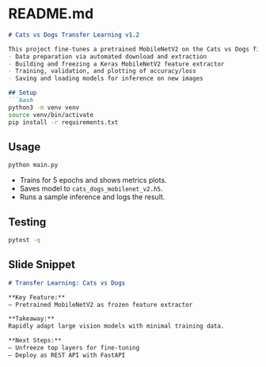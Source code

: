 # README.md
```markdown
# Cats vs Dogs Transfer Learning v1.2

This project fine-tunes a pretrained MobileNetV2 on the Cats vs Dogs filtered dataset. It demonstrates:
- Data preparation via automated download and extraction
- Building and freezing a Keras MobileNetV2 feature extractor
- Training, validation, and plotting of accuracy/loss
- Saving and loading models for inference on new images

## Setup
```bash
python3 -m venv venv
source venv/bin/activate
pip install -r requirements.txt
```

## Usage
```bash
python main.py
```
- Trains for 5 epochs and shows metrics plots.
- Saves model to `cats_dogs_mobilenet_v2.h5`.
- Runs a sample inference and logs the result.

## Testing
```bash
pytest -q
```

## Slide Snippet
```markdown
# Transfer Learning: Cats vs Dogs

**Key Feature:**
– Pretrained MobileNetV2 as frozen feature extractor

**Takeaway:**
Rapidly adapt large vision models with minimal training data.

**Next Steps:**
– Unfreeze top layers for fine-tuning
– Deploy as REST API with FastAPI
```
```

